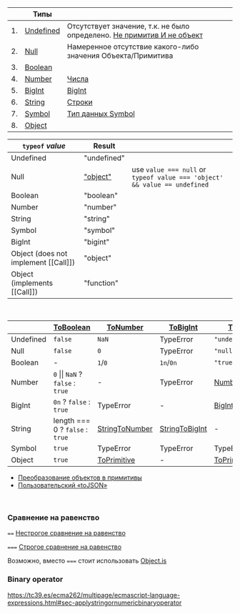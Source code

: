 
|    | Типы                                                                                                                              |                                                                                                                             |
|----|-----------------------------------------------------------------------------------------------------------------------------------|-----------------------------------------------------------------------------------------------------------------------------|
| 1. | [Undefined](https://tc39.es/ecma262/multipage/ecmascript-data-types-and-values.html#sec-ecmascript-language-types-undefined-type) | Отсутствует значение, т.к. не было определено. [Не примитив И не объект](https://2ality.com/2013/05/history-undefined.html) | 
| 2. | [Null](https://tc39.es/ecma262/multipage/ecmascript-data-types-and-values.html#sec-ecmascript-language-types-null-type)           | Намеренное отсутствие какого-либо значения Объекта/Примитива                                                                | 
| 3. | [Boolean](https://tc39.es/ecma262/multipage/ecmascript-data-types-and-values.html#sec-ecmascript-language-types-boolean-type)     |                                                                                                                             | 
| 4. | [Number](https://tc39.es/ecma262/multipage/ecmascript-data-types-and-values.html#sec-ecmascript-language-types-number-type)       | [Числа](https://learn.javascript.ru/number)                                                                                 | 
| 5. | [BigInt](https://tc39.es/ecma262/multipage/ecmascript-data-types-and-values.html#sec-ecmascript-language-types-bigint-type)       | [BigInt](https://learn.javascript.ru/bigint)                                                                                | 
| 6. | [String](https://tc39.es/ecma262/multipage/ecmascript-data-types-and-values.html#sec-ecmascript-language-types-string-type)       | [Строки](https://learn.javascript.ru/string)                                                                                | 
| 7. | [Symbol](https://tc39.es/ecma262/multipage/ecmascript-data-types-and-values.html#sec-ecmascript-language-types-symbol-type)       | [Тип данных Symbol](https://learn.javascript.ru/symbol)                                                                     | 
| 8. | [Object](https://tc39.es/ecma262/multipage/ecmascript-data-types-and-values.html#sec-object-type)                                 |                                                                                                                             | 
  
| `typeof` *value*                     | Result                                                  |                                                                           |
|--------------------------------------|---------------------------------------------------------|---------------------------------------------------------------------------|
| Undefined                            | "undefined"                                             |                                                                           |
| Null                                 | ["object"](https://2ality.com/2013/10/typeof-null.html) | use `value === null` or `typeof value === 'object' && value == undefined` |
| Boolean                              | "boolean"                                               |
| Number                               | "number"                                                |
| String                               | "string"                                                |
| Symbol                               | "symbol"                                                |
| BigInt                               | "bigint"                                                |
| Object (does not implement [[Call]]) | "object"                                                |
| Object (implements [[Call]])         | "function"                                              |
<br/>

|           | [ToBoolean](https://tc39.es/ecma262/multipage/abstract-operations.html#sec-toboolean) | [ToNumber](https://tc39.es/ecma262/multipage/abstract-operations.html#sec-tonumber)             | [ToBigInt](https://tc39.es/ecma262/multipage/abstract-operations.html#sec-tobigint)                        | [ToString](https://tc39.es/ecma262/multipage/abstract-operations.html#sec-tostring)                                           | [ToObject](https://tc39.es/ecma262/multipage/abstract-operations.html#sec-toobject)                                |
|-----------|---------------------------------------------------------------------------------------|-------------------------------------------------------------------------------------------------|------------------------------------------------------------------------------------------------------------|-------------------------------------------------------------------------------------------------------------------------------|--------------------------------------------------------------------------------------------------------------------|
| Undefined | `false`                                                                               | `NaN`                                                                                           | TypeError                                                                                                  | `"undefined"`                                                                                                                 | TypeError                                                                                                          |
| Null      | `false`                                                                               | `0`                                                                                             | TypeError                                                                                                  | `"null"`                                                                                                                      | TypeError                                                                                                          |
| Boolean   | -                                                                                     | `1`/`0`                                                                                         | `1n`/`0n`                                                                                                  | `"true"/"false"`                                                                                                              | [Boolean(value)](https://tc39.es/ecma262/multipage/fundamental-objects.html#sec-boolean-constructor-boolean-value) |
| Number    | `0` &#124;&#124; `NaN` ? `false` : `true`                                             | -                                                                                               | TypeError                                                                                                  | [Number::toString](https://tc39.es/ecma262/multipage/ecmascript-data-types-and-values.html#sec-numeric-types-number-tostring) | [Number(value)](https://tc39.es/ecma262/multipage/numbers-and-dates.html#sec-number-constructor-number-value)      |
| BigInt    | `0n` ? `false` : `true`                                                               | TypeError                                                                                       | -                                                                                                          | [BigInt::toString](https://tc39.es/ecma262/multipage/ecmascript-data-types-and-values.html#sec-numeric-types-bigint-tostring) | [BigInt(value)](https://tc39.es/ecma262/multipage/numbers-and-dates.html#sec-bigint-constructor-number-value)      |
| String    | length === 0 ? `false` : `true`                                                       | [StringToNumber](https://tc39.es/ecma262/multipage/abstract-operations.html#sec-stringtonumber) | [StringToBigInt](https://tc39.es/ecma262/multipage/abstract-operations.html#sec-stringtobigint)            | -                                                                                                                             | [String(value)](https://tc39.es/ecma262/multipage/text-processing.html#sec-string-constructor-string-value)        |
| Symbol    | `true`                                                                                | TypeError                                                                                       | TypeError                                                                                                  | TypeError                                                                                                                     | [Symbol(description)](https://tc39.es/ecma262/multipage/fundamental-objects.html#sec-symbol-description)           |
| Object    | `true`                                                                                | [ToPrimitive](https://tc39.es/ecma262/multipage/abstract-operations.html#sec-toprimitive)       | -                                                                                                          | [ToPrimitive](https://tc39.es/ecma262/multipage/abstract-operations.html#sec-toprimitive)                                     | -                                                                                                                  |

- [Преобразование объектов в примитивы](https://learn.javascript.ru/object-toprimitive)
- [Пользовательский «toJSON»](https://learn.javascript.ru/json#polzovatelskiy-tojson)
<br/>
  
### Сравнение на равенство

`==` [Нестрогое сравнение на равенство](https://tc39.es/ecma262/multipage/abstract-operations.html#sec-islooselyequal)

`===` [Строгое сравнение на равенство](https://tc39.es/ecma262/multipage/abstract-operations.html#sec-isstrictlyequal)

Возможно, вместо `===` стоит использовать [Object.is](https://tc39.es/ecma262/multipage/fundamental-objects.html#sec-object.is)

### Binary operator

https://tc39.es/ecma262/multipage/ecmascript-language-expressions.html#sec-applystringornumericbinaryoperator
